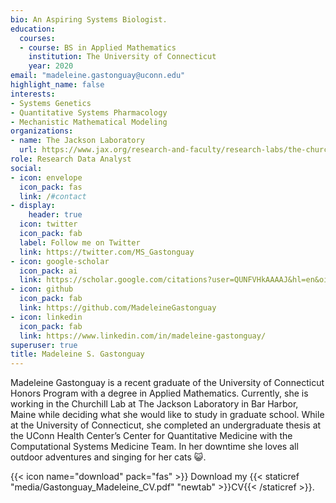 ```yaml
---
bio: An Aspiring Systems Biologist.
education:
  courses:
  - course: BS in Applied Mathematics
    institution: The University of Connecticut
    year: 2020
email: "madeleine.gastonguay@uconn.edu"
highlight_name: false
interests:
- Systems Genetics
- Quantitative Systems Pharmacology
- Mechanistic Mathematical Modeling
organizations:
- name: The Jackson Laboratory
  url: https://www.jax.org/research-and-faculty/research-labs/the-churchill-lab/
role: Research Data Analyst
social:
- icon: envelope
  icon_pack: fas
  link: /#contact
- display:
    header: true
  icon: twitter
  icon_pack: fab
  label: Follow me on Twitter
  link: https://twitter.com/MS_Gastonguay
- icon: google-scholar
  icon_pack: ai
  link: https://scholar.google.com/citations?user=QUNFVHkAAAAJ&hl=en&oi=ao
- icon: github
  icon_pack: fab
  link: https://github.com/MadeleineGastonguay
- icon: linkedin
  icon_pack: fab
  link: https://www.linkedin.com/in/madeleine-gastonguay/
superuser: true
title: Madeleine S. Gastonguay
---
```


Madeleine Gastonguay is a recent graduate of the University of Connecticut Honors Program with a degree in Applied Mathematics. Currently, she is working in the Churchill Lab at The Jackson Laboratory in Bar Harbor, Maine while deciding what she would like to study in graduate school. While at the University of Connecticut, she completed an undergraduate thesis at the UConn Health Center’s Center for Quantitative Medicine with the Computational Systems Medicine Team. In her downtime she loves all outdoor adventures and singing for her cats :smiley_cat:.

{{< icon name="download" pack="fas" >}} Download my {{< staticref "media/Gastonguay_Madeleine_CV.pdf" "newtab" >}}CV{{< /staticref >}}.
